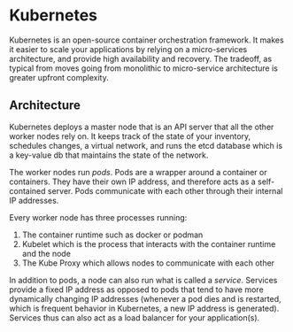 # Kubernetes

Kubernetes is an open-source container orchestration framework. It makes it easier to scale your applications by relying on a micro-services architecture, and provide high availability and recovery. The tradeoff, as typical from moves going from monolithic to micro-service architecture is greater upfront complexity.

## Architecture

Kubernetes deploys a master node that is an API server that all the other worker nodes rely on. It keeps track of the state of your inventory, schedules changes, a virtual network, and runs the etcd database which is a key-value db that maintains the state of the network.

The worker nodes run *pods*. Pods are a wrapper around a container or containers. They have their own IP address, and therefore acts as a self-contained server. Pods communicate with each other through their internal IP addresses.

Every worker node has three processes running:

1. The container runtime such as docker or podman
2. Kubelet which is the process that interacts with the container runtime and the node
3. The Kube Proxy which allows nodes to communicate with each other

In addition to pods, a node can also run what is called a *service*. Services provide a fixed IP address as opposed to pods that tend to have more dynamically changing IP addresses (whenever a pod dies and is restarted, which is frequent behavior in Kubernetes, a new IP address is generated). Services thus can also act as a load balancer for your application(s).
